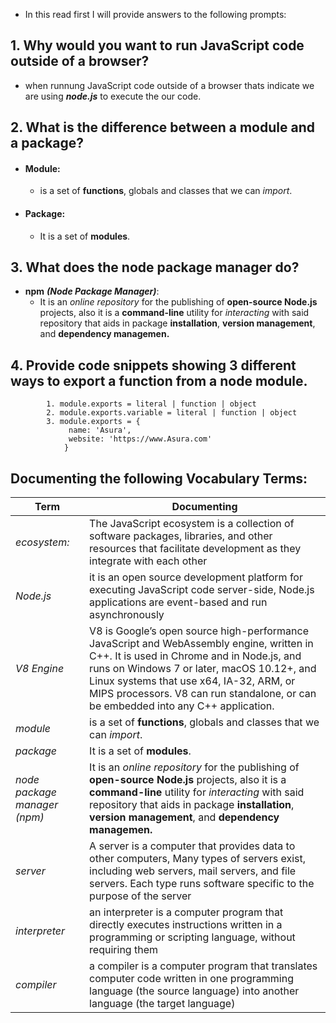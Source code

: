 - In this read  first I will provide answers to the following prompts:

## 1. Why would you want to run JavaScript code outside of a browser?
-  when runnung JavaScript code outside of a browser thats indicate  we are using ***node.js*** to execute the our code.
## 2. What is the difference between a module and a package?
- #### Module:  
    - is a set of **functions**, globals and classes that we can *import*. 
- #### Package:     
    - It is a set of **modules**.
## 3. What does the node package manager do?
- **npm** ***(Node Package Manager)***: 
  - It is an *online repository* for the publishing of **open-source Node.js** projects, also it is a **command-line** utility for *interacting* with said repository that aids in package **installation**, **version management**, and **dependency managemen.**
## 4. Provide code snippets showing 3 different ways to export a function from a node module.
            1. module.exports = literal | function | object
            2. module.exports.variable = literal | function | object
            3. module.exports = { 
                 name: 'Asura', 
                 website: 'https://www.Asura.com'
                } 
## Documenting the following Vocabulary Terms:
**Term**  | **Documenting**
  -------------  | -------------
  *ecosystem:* | The JavaScript ecosystem is a collection of software packages, libraries, and other resources that facilitate development as they integrate with each other     
  *Node.js*  |  it  is an open source development platform for executing JavaScript code server-side, Node.js applications are event-based and run asynchronously
  *V8 Engine* | V8 is Google’s open source high-performance JavaScript and WebAssembly engine, written in C++. It is used in Chrome and in Node.js, and runs on Windows 7 or later, macOS 10.12+, and Linux systems that use x64, IA-32, ARM, or MIPS processors. V8 can run standalone, or can be embedded into any C++ application.
  *module* | is a set of **functions**, globals and classes that we can *import*.
  *package* | It is a set of **modules**.
  *node package manager (npm)* |  It is an *online repository* for the publishing of **open-source Node.js** projects, also it is a **command-line** utility for *interacting* with said repository that aids in package **installation**, **version management**, and **dependency managemen.**
  *server* | A server is a computer that provides data to other computers,  Many types of servers exist, including web servers, mail servers, and file servers. Each type runs software specific to the purpose of the server
  *interpreter* |an interpreter is a computer program that directly executes instructions written in a programming or scripting language, without requiring them 
  *compiler* | a compiler is a computer program that translates computer code written in one programming language (the source language) into another language (the target language)
